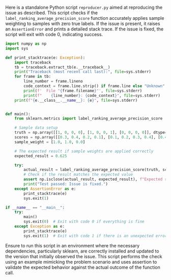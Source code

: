 Here is a standalone Python script `reproducer.py` aimed at reproducing the issue as described. This script checks if the `label_ranking_average_precision_score` function accurately applies sample weighting to samples with zero true labels. If the issue is present, it raises an `AssertionError` and prints a detailed stack trace. If the issue is fixed, the script will exit with code 0, indicating success.

```python
import numpy as np
import sys

def print_stacktrace(e: Exception):
    import traceback
    tb = traceback.extract_tb(e.__traceback__)
    print("Traceback (most recent call last):", file=sys.stderr)
    for frame in tb:
        line_number = frame.lineno
        code_context = frame.line.strip() if frame.line else "Unknown"
        print(f'  File "{frame.filename}"', file=sys.stderr)
        print(f"    {line_number}: {code_context}", file=sys.stderr)
    print(f"{e.__class__.__name__}: {e}", file=sys.stderr)


def main():
    from sklearn.metrics import label_ranking_average_precision_score

    # Sample data setup
    truth = np.array([[1, 0, 0, 0], [1, 0, 0, 1], [0, 0, 0, 0]], dtype=bool)
    scores = np.array([[0.3, 0.4, 0.2, 0.1], [0.1, 0.2, 0.3, 0.4], [0.4, 0.3, 0.2, 0.1]])
    sample_weight = [1.0, 1.0, 0.0]

    # The expected result if sample weights are applied correctly
    expected_result = 0.625

    try:
        actual_result = label_ranking_average_precision_score(truth, scores, sample_weight=sample_weight)
        # Check if the result matches the expected value
        assert np.isclose(actual_result, expected_result), f"Expected result is {expected_result}, but got {actual_result}"
        print("Test passed: Issue is fixed.")
    except AssertionError as e:
        print_stacktrace(e)
        sys.exit(1)

if __name__ == "__main__":
    try:
        main()
        sys.exit(0)  # Exit with code 0 if everything is fine
    except Exception as e:
        print_stacktrace(e)
        sys.exit(1)  # Exit with code 1 if there is an unexpected error
```

Ensure to run this script in an environment where the necessary dependencies, particularly sklearn, are correctly installed and updated to the version that initially observed the issue. This script performs the check using an example mimicking the problem scenario and uses assertion to validate the expected behavior against the actual outcome of the function call.